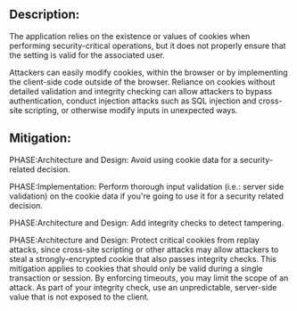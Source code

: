 ## Description:

The application relies on the existence or values of cookies when performing security-critical operations, but it does not properly ensure that the setting is valid for the associated user.

Attackers can easily modify cookies, within the browser or by implementing the client-side code outside of the browser. Reliance on cookies without detailed validation and integrity checking can allow attackers to bypass authentication, conduct injection attacks such as SQL injection and cross-site scripting, or otherwise modify inputs in unexpected ways.

## Mitigation:


PHASE:Architecture and Design:
Avoid using cookie data for a security-related decision.

PHASE:Implementation:
Perform thorough input validation (i.e.: server side validation) on the cookie data if you're going to use it for a security related decision.

PHASE:Architecture and Design:
Add integrity checks to detect tampering.

PHASE:Architecture and Design:
Protect critical cookies from replay attacks, since cross-site scripting or other attacks may allow attackers to steal a strongly-encrypted cookie that also passes integrity checks. This mitigation applies to cookies that should only be valid during a single transaction or session. By enforcing timeouts, you may limit the scope of an attack. As part of your integrity check, use an unpredictable, server-side value that is not exposed to the client.

